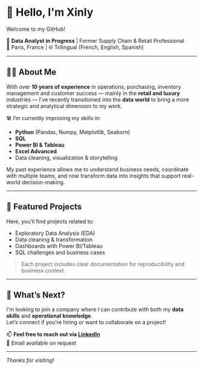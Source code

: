 # 👋 Hello, I'm Xinly

Welcome to my GitHub!

🎯 **Data Analyst in Progress** | Former Supply Chain & Retail Professional  
📍 Paris, France | 🌐 Trilingual (French, English, Spanish)

---

## 👩‍💻 About Me

With over **10 years of experience** in operations, purchasing, inventory management and customer success — mainly in the **retail and luxury** industries — I’ve recently transitioned into the **data world** to bring a more strategic and analytical dimension to my work.

🛠️ I’m currently improving my skills in:

- **Python** (Pandas, Numpy, Matplotlib, Seaborn)
- **SQL**
- **Power BI & Tableau**
- **Excel Advanced**
- Data cleaning, visualization & storytelling

My past experience allows me to understand business needs, coordinate with multiple teams, and now transform data into insights that support real-world decision-making.

---

## 📁 Featured Projects

Here, you’ll find projects related to:
- Exploratory Data Analysis (EDA)
- Data cleaning & transformation
- Dashboards with Power BI/Tableau
- SQL challenges and business cases

> Each project includes clear documentation for reproducibility and business context.

---

## 🚀 What’s Next?

I'm looking to join a company where I can contribute with both my **data skills** and **operational knowledge**.  
Let’s connect if you're hiring or want to collaborate on a project!

📫 **Feel free to reach out via [LinkedIn](https://www.linkedin.com/in/xinlyroy)**  
📧 Email available on request

---

_Thanks for visiting!_
